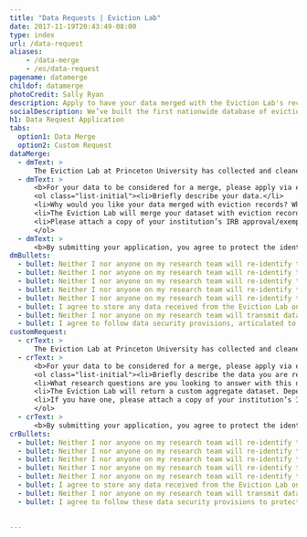 ```yaml
---
title: "Data Requests | Eviction Lab"
date: 2017-11-19T20:43:49-08:00
type: index
url: /data-request
aliases:
    - /data-merge
    - /es/data-request
pagename: datamerge
childof: datamerge
photoCredit: Sally Ryan
description: Apply to have your data merged with the Eviction Lab's records.
socialDescription: We’ve built the first nationwide database of evictions. 
h1: Data Request Application
tabs:
  option1: Data Merge
  option2: Custom Request
dataMerge:
  - dmText: > 
      The Eviction Lab at Princeton University has collected and cleaned over 80 million eviction records from across the country. These eviction records can be merged with other data sources, by name and address, to provide previously unknown information about eviction experiences in other data sources. The Eviction Lab will review the requests and approve/deny based on time constraints, project merit, and outside researchers’ ability to meet data security requirements. All these merges will take place in the Eviction Lab at no cost. However, particularly time-intensive requests may require the inclusion of an Eviction Lab member as a co-author on the final project.
  - dmText: >
      <b>For your data to be considered for a merge, please apply via email to <a href="mailto:data.merge@evictionlab.org">data.merge@evictionlab.org</a> and answer all the following questions:</b>
      <ol class="list-initial"><li>Briefly describe your data.</li>
      <li>Why would you like your data merged with eviction records? What questions do you hope to answer?</li>
      <li>The Eviction Lab will merge your dataset with eviction records, merging on research subjects’ name and address. It will then return de-identified data to you, listing only case IDs and eviction information. Please describe the security measures you will take to house the de-identified data we provide to you, as well as how you will protect the confidentiality of evicted people represented in your dataset.</li>
      <li>Please attach a copy of your institution’s IRB approval/exemption.</li>
      </ol>
  - dmText: >
      <b>By submitting your application, you agree to protect the identities of evicted persons by following this research protocol:</b>
dmBullets: 
  - bullet: Neither I nor anyone on my research team will re-identify the data and publish the names and addresses of evicted persons in any form. 
  - bullet: Neither I nor anyone on my research team will re-identify the data and distribute individual-level eviction data to outside persons or entities.
  - bullet: Neither I nor anyone on my research team will re-identify the data and send individual-level eviction data through an unsecured email server, social media platforms, or other unsecured modes.
  - bullet: Neither I nor anyone on my research team will re-identify the data and transfer individual-level eviction data onto personal computers or other devices.
  - bullet: Neither I nor anyone on my research team will re-identify the data and share them with persons who are not affiliated with my research team.
  - bullet: I agree to store any data received from the Eviction Lab on a password-protected encrypted server, to which only I and my research team will have access. If the data is stored on a physical hard drive, it will be kept in a locked/secure location at all times.
  - bullet: Neither I nor anyone on my research team will transmit data received by the Eviction Lab outside of the approved password-protected encrypted server.
  - bullet: I agree to follow data security provisions, articulated to my IRB, to protect the confidentiality of my research subjects and ensure that only approved research team members will have access to their personally identifiable information.
customRequest:
  - crText: > 
      The Eviction Lab at Princeton University has collected and cleaned over 80 million eviction records from across the country. Outside researchers may submit requests for custom aggregate datasets that are not currently available on evictionlab.org. The Eviction Lab will review the requests and approve/deny based on time constraints, project merit, and outside researchers’ ability to meet data security requirements. All requests will take place in the Eviction Lab with no costs. However, particularly time-intensive requests may require the inclusion of an Eviction Lab member as a co-author on the final project.
  - crText: >
      <b>For your data to be considered for a merge, please apply via email to <a href="mailto:data.merge@evictionlab.org">data.merge@evictionlab.org</a> and answer all the following questions:</b>
      <ol class="list-initial"><li>Briefly describe the data you are requesting from the Eviction Lab.</li>
      <li>What research questions are you looking to answer with this data? Why does the data currently available on the website not meet your needs?</li>
      <li>The Eviction Lab will return a custom aggregate dataset. Depending on the request, this information may contain data about the number of evictions that took place in a small geographic area, which presents a risk for re-identification of evicted people. Please detail the steps you will take to protect the personal identifiable information of evicted people.</li>
      <li>If you have one, please attach a copy of your institution’s IRB approval/exemption.</li>
      </ol>
  - crText: >
      <b>By submitting your application, you agree to protect the identities of evicted persons by following this research protocol:</b>
crBullets: 
  - bullet: Neither I nor anyone on my research team will re-identify the data and publish the names and addresses of evicted persons in any form. 
  - bullet: Neither I nor anyone on my research team will re-identify the data and distribute individual-level eviction data to outside persons or entities.
  - bullet: Neither I nor anyone on my research team will re-identify the data and send individual-level eviction data through an unsecured email server, social media platforms, or other unsecured modes.
  - bullet: Neither I nor anyone on my research team will re-identify the data and transfer individual-level eviction data onto personal computers or other devices.
  - bullet: Neither I nor anyone on my research team will re-identify the data and share them with persons who are not affiliated with my research team.
  - bullet: I agree to store any data received from the Eviction Lab on a password-protected encrypted server, to which only I and my research team will have access. If the data is stored on a physical hard drive, it will be kept in a locked/secure location at all times.
  - bullet: Neither I nor anyone on my research team will transmit data received by the Eviction Lab outside of the approved password-protected encrypted server.
  - bullet: I agree to follow these data security provisions to protect the confidentiality of evicted people and ensure that only approved research team members will have access to data received by the Eviction Lab.
  
       
---
```



